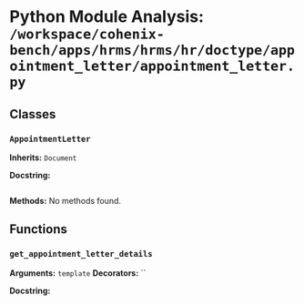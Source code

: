 # Python Module Analysis: `/workspace/cohenix-bench/apps/hrms/hrms/hr/doctype/appointment_letter/appointment_letter.py`

## Classes

### `AppointmentLetter`
**Inherits:** `Document`


**Docstring:**
```

```

**Methods:**
No methods found.




## Functions

### `get_appointment_letter_details`
**Arguments:** `template`
**Decorators:** ``

**Docstring:**
```

```

